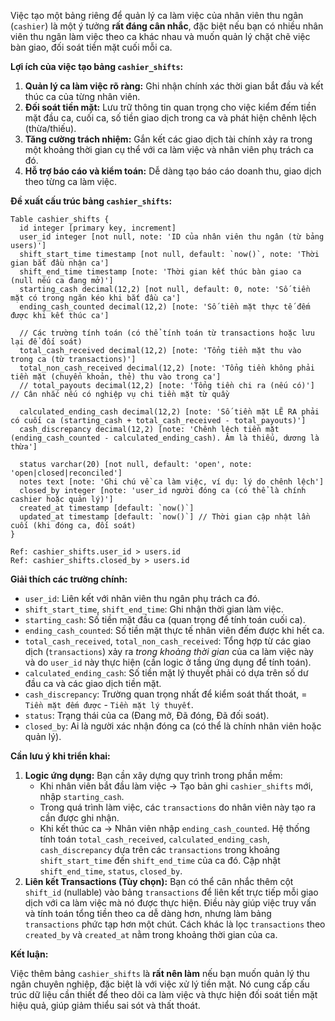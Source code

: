Việc tạo một bảng riêng để quản lý ca làm việc của nhân viên thu ngân (`cashier`) là một ý tưởng **rất đáng cân nhắc**, đặc biệt nếu bạn có nhiều nhân viên thu ngân làm việc theo ca khác nhau và muốn quản lý chặt chẽ việc bàn giao, đối soát tiền mặt cuối mỗi ca.

**Lợi ích của việc tạo bảng `cashier_shifts`:**

1.  **Quản lý ca làm việc rõ ràng:** Ghi nhận chính xác thời gian bắt đầu và kết thúc ca của từng nhân viên.
2.  **Đối soát tiền mặt:** Lưu trữ thông tin quan trọng cho việc kiểm đếm tiền mặt đầu ca, cuối ca, số tiền giao dịch trong ca và phát hiện chênh lệch (thừa/thiếu).
3.  **Tăng cường trách nhiệm:** Gắn kết các giao dịch tài chính xảy ra trong một khoảng thời gian cụ thể với ca làm việc và nhân viên phụ trách ca đó.
4.  **Hỗ trợ báo cáo và kiểm toán:** Dễ dàng tạo báo cáo doanh thu, giao dịch theo từng ca làm việc.

**Đề xuất cấu trúc bảng `cashier_shifts`:**

```dbml
Table cashier_shifts {
  id integer [primary key, increment]
  user_id integer [not null, note: 'ID của nhân viên thu ngân (từ bảng users)']
  shift_start_time timestamp [not null, default: `now()`, note: 'Thời gian bắt đầu nhận ca']
  shift_end_time timestamp [note: 'Thời gian kết thúc bàn giao ca (null nếu ca đang mở)']
  starting_cash decimal(12,2) [not null, default: 0, note: 'Số tiền mặt có trong ngăn kéo khi bắt đầu ca']
  ending_cash_counted decimal(12,2) [note: 'Số tiền mặt thực tế đếm được khi kết thúc ca']
  
  // Các trường tính toán (có thể tính toán từ transactions hoặc lưu lại để đối soát)
  total_cash_received decimal(12,2) [note: 'Tổng tiền mặt thu vào trong ca (từ transactions)']
  total_non_cash_received decimal(12,2) [note: 'Tổng tiền không phải tiền mặt (chuyển khoản, thẻ) thu vào trong ca']
  // total_payouts decimal(12,2) [note: 'Tổng tiền chi ra (nếu có)'] // Cân nhắc nếu có nghiệp vụ chi tiền mặt từ quầy
  
  calculated_ending_cash decimal(12,2) [note: 'Số tiền mặt LẼ RA phải có cuối ca (starting_cash + total_cash_received - total_payouts)']
  cash_discrepancy decimal(12,2) [note: 'Chênh lệch tiền mặt (ending_cash_counted - calculated_ending_cash). Âm là thiếu, dương là thừa']
  
  status varchar(20) [not null, default: 'open', note: 'open|closed|reconciled'] 
  notes text [note: 'Ghi chú về ca làm việc, ví dụ: lý do chênh lệch']
  closed_by integer [note: 'user_id người đóng ca (có thể là chính cashier hoặc quản lý)']
  created_at timestamp [default: `now()`]
  updated_at timestamp [default: `now()`] // Thời gian cập nhật lần cuối (khi đóng ca, đối soát)
}

Ref: cashier_shifts.user_id > users.id
Ref: cashier_shifts.closed_by > users.id 
```

**Giải thích các trường chính:**

*   `user_id`: Liên kết với nhân viên thu ngân phụ trách ca đó.
*   `shift_start_time`, `shift_end_time`: Ghi nhận thời gian làm việc.
*   `starting_cash`: Số tiền mặt đầu ca (quan trọng để tính toán cuối ca).
*   `ending_cash_counted`: Số tiền mặt thực tế nhân viên đếm được khi hết ca.
*   `total_cash_received`, `total_non_cash_received`: Tổng hợp từ các giao dịch (`transactions`) xảy ra *trong khoảng thời gian* của ca làm việc này và do `user_id` này thực hiện (cần logic ở tầng ứng dụng để tính toán).
*   `calculated_ending_cash`: Số tiền mặt lý thuyết phải có dựa trên số dư đầu ca và các giao dịch tiền mặt.
*   `cash_discrepancy`: Trường quan trọng nhất để kiểm soát thất thoát, = `Tiền mặt đếm được` - `Tiền mặt lý thuyết`.
*   `status`: Trạng thái của ca (Đang mở, Đã đóng, Đã đối soát).
*   `closed_by`: Ai là người xác nhận đóng ca (có thể là chính nhân viên hoặc quản lý).

**Cần lưu ý khi triển khai:**

1.  **Logic ứng dụng:** Bạn cần xây dựng quy trình trong phần mềm:
    *   Khi nhân viên bắt đầu làm việc -> Tạo bản ghi `cashier_shifts` mới, nhập `starting_cash`.
    *   Trong quá trình làm việc, các `transactions` do nhân viên này tạo ra cần được ghi nhận.
    *   Khi kết thúc ca -> Nhân viên nhập `ending_cash_counted`. Hệ thống tính toán `total_cash_received`, `calculated_ending_cash`, `cash_discrepancy` dựa trên các `transactions` trong khoảng `shift_start_time` đến `shift_end_time` của ca đó. Cập nhật `shift_end_time`, `status`, `closed_by`.
2.  **Liên kết Transactions (Tùy chọn):** Bạn có thể cân nhắc thêm cột `shift_id` (nullable) vào bảng `transactions` để liên kết trực tiếp mỗi giao dịch với ca làm việc mà nó được thực hiện. Điều này giúp việc truy vấn và tính toán tổng tiền theo ca dễ dàng hơn, nhưng làm bảng `transactions` phức tạp hơn một chút. Cách khác là lọc `transactions` theo `created_by` và `created_at` nằm trong khoảng thời gian của ca.

**Kết luận:**

Việc thêm bảng `cashier_shifts` là **rất nên làm** nếu bạn muốn quản lý thu ngân chuyên nghiệp, đặc biệt là với việc xử lý tiền mặt. Nó cung cấp cấu trúc dữ liệu cần thiết để theo dõi ca làm việc và thực hiện đối soát tiền mặt hiệu quả, giúp giảm thiểu sai sót và thất thoát.